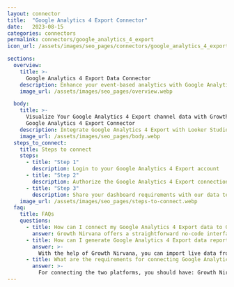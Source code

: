 ```yaml
---
layout: connector
title:  "Google Analytics 4 Export Connector"
date:   2023-08-15
categories: connectors
permalink: connectors/google_analytics_4_export
icon_url: /assets/images/seo_pages/connectors/google_analytics_4_export

sections:
  overview:
    title: >-
      Google Analytics 4 Export Data Connector
    description: Enhance your event-based analytics with Google Analytics 4 Export integration. Seamlessly export event data from Google Analytics 4 to Looker Studio's analytical environment, enabling advanced analysis for data-driven strategies.
    image_url: /assets/images/seo_pages/overview.webp

  body:
    title: >-
      Visualize Your Google Analytics 4 Export channel data with Growth Nirvana's
      Google Analytics 4 Export Connector
    description: Integrate Google Analytics 4 Export with Looker Studio for event-driven analytics that shape your digital strategies.
    image_url: /assets/images/seo_pages/body.webp
  steps_to_connect:
    title: Steps to connect
    steps:
      - title: "Step 1"
        description: Login to your Google Analytics 4 Export account
      - title: "Step 2"
        description: Authorize the Google Analytics 4 Export connection to send data to Growth Nirvana
      - title: "Step 3"
        description: Share your dashboard requirements with our data team. We will build the report for you.
    image_url: /assets/images/seo_pages/steps-to-connect.webp
  faq:
    title: FAQs
    questions:
      - title: How can I connect my Google Analytics 4 Export data to Google Data Studio/Looker Studio?
        answer: Growth Nirvana offers a straightforward no-code interface to connect to Google Analytics 4 Export data sources.
      - title: How can I generate Google Analytics 4 Export data reports in Looker Studio?
        answer: >-
          With the help of Growth Nirvana, you can import live data from Google Analytics 4 Export into Looker Studio. These data can be viewed in charts, tables, and dashboards to generate branded reports that can be shared instantly.
      - title: What are the requirements for connecting Google Analytics 4 Export and Looker Studio?
        answer: >-
          For connecting the two platforms, you should have: Growth Nirvana Account and Google Analytics 4 Export Ads Account
---
```

